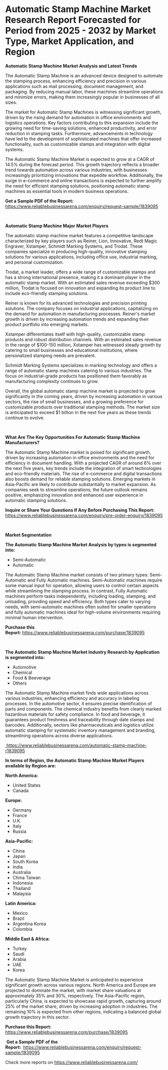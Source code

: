 <p><h1>Automatic Stamp Machine Market Research Report Forecasted for Period from 2025 -  2032 by Market Type, Market Application, and Region</h1></p><p><strong>Automatic Stamp Machine Market Analysis and Latest Trends</strong></p>
<p><p>The Automatic Stamp Machine is an advanced device designed to automate the stamping process, enhancing efficiency and precision in various applications such as mail processing, document management, and packaging. By reducing manual labor, these machines streamline operations and minimize errors, making them increasingly popular in businesses of all sizes.</p><p>The market for Automatic Stamp Machines is witnessing significant growth, driven by the rising demand for automation in office environments and logistics operations. Key factors contributing to this expansion include the growing need for time-saving solutions, enhanced productivity, and error reduction in stamping tasks. Furthermore, advancements in technology have led to the development of sophisticated machines that offer increased functionality, such as customizable stamps and integration with digital systems.</p><p>The Automatic Stamp Machine Market is expected to grow at a CAGR of 14.5% during the forecast period. This growth trajectory reflects a broader trend towards automation across various industries, with businesses increasingly prioritizing innovations that expedite workflow. Additionally, the surge in e-commerce and online transactions is expected to further amplify the need for efficient stamping solutions, positioning automatic stamp machines as essential tools in modern business operations.</p></p>
<p><strong>Get a Sample PDF of the Report:&nbsp;</strong> <a href="https://www.reliablebusinessarena.com/enquiry/request-sample/1839095?utm_campaign=2200&utm_medium=2&utm_source=Github&utm_content=ia&utm_term=10042025&utm_id=automatic-stamp-machine">https://www.reliablebusinessarena.com/enquiry/request-sample/1839095</a></p>
<p>&nbsp;</p>
<p><strong>Automatic Stamp Machine Major Market Players</strong></p>
<p><p>The automatic stamp machine market features a competitive landscape characterized by key players such as Reiner, Lion, Innovative, Redt Magic Engraver, Xstamper, Schmidt Marking Systems, and Trodat. These companies specialize in producing high-quality, innovative stamping solutions for various applications, including office use, industrial marking, and personal customization.</p><p>Trodat, a market leader, offers a wide range of customizable stamps and has a strong international presence, making it a dominant player in the automatic stamp market. With an estimated sales revenue exceeding $300 million, Trodat is focused on innovation and expanding its product line to include eco-friendly stamping solutions.</p><p>Reiner is known for its advanced technologies and precision printing solutions. The company focuses on industrial applications, capitalizing on the demand for automation in manufacturing processes. Reiner's market growth is driven by increasing automation trends and expanding their product portfolio into emerging markets.</p><p>Xstamper differentiates itself with high-quality, customizable stamp products and robust distribution channels. With an estimated sales revenue in the range of $100-150 million, Xstamper has witnessed steady growth by catering to small businesses and educational institutions, where personalized stamping needs are prevalent.</p><p>Schmidt Marking Systems specializes in marking technology and offers a range of automatic stamp machines catering to various industries. The focus on industrial-grade products has positioned them favorably as manufacturing complexity continues to grow.</p><p>Overall, the global automatic stamp machine market is projected to grow significantly in the coming years, driven by increasing automation in various sectors, the rise of small businesses, and a growing preference for customizable products over traditional stamping methods. The market size is anticipated to exceed $1 billion in the next five years as these trends continue to evolve.</p></p>
<p>&nbsp;</p>
<p><strong>What Are The Key Opportunities For Automatic Stamp Machine Manufacturers?</strong></p>
<p><p>The Automatic Stamp Machine market is poised for significant growth, driven by increasing automation in office environments and the need for efficiency in document handling. With a projected CAGR of around 6% over the next five years, key trends include the integration of smart technologies and eco-friendly materials. The rise of e-commerce and digital transactions also boosts demand for reliable stamping solutions. Emerging markets in Asia-Pacific are likely to contribute substantially to market expansion. As companies seek to streamline operations, the future outlook remains positive, emphasizing innovation and enhanced user experience in automatic stamping solutions.</p></p>
<p><strong>Inquire or Share Your Questions If Any Before Purchasing This Report:</strong> <a href="https://www.reliablebusinessarena.com/enquiry/pre-order-enquiry/1839095?utm_campaign=2200&utm_medium=2&utm_source=Github&utm_content=ia&utm_term=10042025&utm_id=automatic-stamp-machine">https://www.reliablebusinessarena.com/enquiry/pre-order-enquiry/1839095</a></p>
<p>&nbsp;</p>
<p><strong>Market Segmentation</strong></p>
<p><strong>The Automatic Stamp Machine Market Analysis by types is segmented into:</strong></p>
<p><ul><li>Semi-Automatic</li><li>Automatic</li></ul></p>
<p><p>The Automatic Stamp Machine market consists of two primary types: Semi-Automatic and Fully Automatic machines. Semi-Automatic machines require some manual input for operation, allowing users to control certain aspects while streamlining the stamping process. In contrast, Fully Automatic machines perform tasks independently, including loading, stamping, and unloading, providing speed and efficiency. Both types cater to varying needs, with semi-automatic machines often suited for smaller operations and fully automatic machines ideal for high-volume environments requiring minimal human intervention.</p></p>
<p><strong>Purchase this Report:&nbsp;</strong><a href="https://www.reliablebusinessarena.com/purchase/1839095?utm_campaign=2200&utm_medium=2&utm_source=Github&utm_content=ia&utm_term=10042025&utm_id=automatic-stamp-machine">https://www.reliablebusinessarena.com/purchase/1839095</a></p>
<p>&nbsp;</p>
<p><strong>The Automatic Stamp Machine Market Industry Research by Application is segmented into:</strong></p>
<p><ul><li>Automotive</li><li>Chemical</li><li>Food & Beeverage</li><li>Others</li></ul></p>
<p><p>The Automatic Stamp Machine market finds wide applications across various industries, enhancing efficiency and accuracy in labeling processes. In the automotive sector, it ensures precise identification of parts and components. The chemical industry benefits from clearly marked hazardous materials for safety compliance. In food and beverage, it guarantees product freshness and traceability through date stamps and barcodes. Additionally, sectors like pharmaceuticals and logistics utilize automatic stamping for systematic inventory management and branding, streamlining operations across diverse applications.</p></p>
<p><a href="https://www.reliablebusinessarena.com/automatic-stamp-machine-r1839095?utm_campaign=2200&utm_medium=2&utm_source=Github&utm_content=ia&utm_term=10042025&utm_id=automatic-stamp-machine">&nbsp;https://www.reliablebusinessarena.com/automatic-stamp-machine-r1839095</a></p>
<p><strong>In terms of Region, the Automatic Stamp Machine Market Players available by Region are:</strong></p>
<p>
    <p> <strong> North America: </strong>
        <ul>
            <li>United States</li>
            <li>Canada</li>
        </ul>
        </p> 
    <p> <strong> Europe: </strong>
        <ul>
            <li>Germany</li>
            <li>France</li>
            <li>U.K.</li>
            <li>Italy</li>
            <li>Russia</li>
        </ul>
        </p> 
    <p> <strong> Asia-Pacific: </strong>
        <ul>
            <li>China</li>
            <li>Japan</li>
            <li>South Korea</li>
            <li>India</li>
            <li>Australia</li>
            <li>China Taiwan</li>
            <li>Indonesia</li>
            <li>Thailand</li>
            <li>Malaysia</li>
        </ul>
        </p> 
    <p> <strong> Latin America: </strong>
        <ul>
            <li>Mexico</li>
            <li>Brazil</li>
            <li>Argentina Korea</li>
            <li>Colombia</li>
        </ul>
        </p> 
    <p> <strong> Middle East & Africa: </strong>
        <ul>
            <li>Turkey</li>
            <li>Saudi</li>
            <li>Arabia</li>
            <li>UAE</li>
            <li>Korea</li>
        </ul>
    </p>
    </p>
<p><p>The Automatic Stamp Machine Market is anticipated to experience significant growth across various regions. North America and Europe are projected to dominate the market, with market share valuations at approximately 35% and 30%, respectively. The Asia-Pacific region, particularly China, is expected to showcase rapid growth, capturing around 25% of the market share, driven by increasing adoption in industries. The remaining 10% is expected from other regions, indicating a balanced global growth trajectory in this sector.</p></p>
<p><strong>Purchase this Report: </strong><a href="https://www.reliablebusinessarena.com/purchase/1839095?utm_campaign=2200&utm_medium=2&utm_source=Github&utm_content=ia&utm_term=10042025&utm_id=automatic-stamp-machine">https://www.reliablebusinessarena.com/purchase/1839095</a></p>
<p>&nbsp;<strong>Get a Sample PDF of the Report:&nbsp;&nbsp;</strong><a href="https://www.reliablebusinessarena.com/enquiry/request-sample/1839095?utm_campaign=2200&utm_medium=2&utm_source=Github&utm_content=ia&utm_term=10042025&utm_id=automatic-stamp-machine">https://www.reliablebusinessarena.com/enquiry/request-sample/1839095</a></p>
<p><strong></strong></p>
<p>Check more reports on <a href="https://www.reliablebusinessarena.com/?utm_campaign=2200&utm_medium=2&utm_source=Github&utm_content=ia&utm_term=10042025&utm_id=automatic-stamp-machine">https://www.reliablebusinessarena.com/</a></p>
